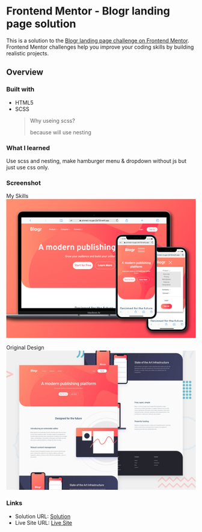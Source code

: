 # Frontend Mentor - Blogr landing page solution

This is a solution to the [Blogr landing page challenge on Frontend Mentor](https://www.frontendmentor.io/challenges/blogr-landing-page-EX2RLAApP). Frontend Mentor challenges help you improve your coding skills by building realistic projects. 

## Overview

### Built with

- HTML5
- SCSS
  > Why useing scss?
  > 
  > because will use nesting

### What I learned

Use scss and nesting, make hamburger menu & dropdown without js but just use css only.

### Screenshot

My Skills
![Building Project by my skills](./screenshot.jpg)

Original Design
![Original Design](./design/desktop-preview.jpg)

### Links

- Solution URL: [Solution](https://www.frontendmentor.io/solutions/blogr-landing-page-LgfhqBn46B)
- Live Site URL: [Live Site](https://prismatic-nougat-23b739.netlify.app/)